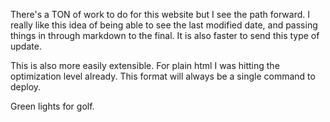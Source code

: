 There's a TON of work to do for this website but I see the path forward. I really like this idea of being able to see the last modified date, and passing things in through markdown to the final. It is also faster to send this type of update.

This is also more easily extensible. For plain html I was hitting the optimization level already. This format will always be a single command to deploy.

Green lights for golf. 